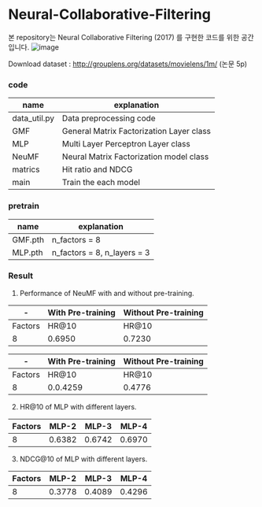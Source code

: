 # Neural-Collaborative-Filtering
본 repository는 Neural Collaborative Filtering (2017) 를 구현한 코드를 위한 공간입니다.
![image](https://github.com/ImJaeSung/Neural-Collaborative-Filtering/assets/113405066/0daa12b2-0b27-4288-a22b-4ab47f0110ab)


Download dataset : http://grouplens.org/datasets/movielens/1m/ (논문 5p)

### code

|name|explanation|
|----|-----------|
|data_util.py|Data preprocessing code|
|GMF|General Matrix Factorization Layer class|
|MLP|Multi Layer Perceptron Layer class|
|NeuMF|Neural Matrix Factorization model class|
|matrics|Hit ratio and NDCG|
|main|Train the each model|

### pretrain

|name|explanation|
|----|------|
|GMF.pth|n_factors = 8|
|MLP.pth|n_factors = 8, n_layers = 3|

### Result
1. Performance of NeuMF with and without pre-training.

|-|With Pre-training|Without Pre-training|
|-------|-----|-----|
|Factors|HR@10|HR@10|
|8|0.6950|0.7230|

|-|With Pre-training|Without Pre-training|
|-------|-----|-----|
|Factors|HR@10|HR@10|
|8|0.0.4259|0.4776|

2. HR@10 of MLP with different layers.

|Factors|MLP-2|MLP-3|MLP-4|
|-------|-----|-----|------|
|8|0.6382|0.6742|0.6970|

3. NDCG@10 of MLP with different layers.

|Factors|MLP-2|MLP-3|MLP-4|
|-------|-----|-----|------|
|8|0.3778|0.4089|0.4296|

